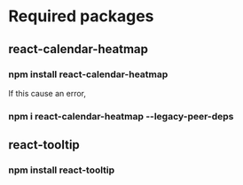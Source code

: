 # Required packages

 ## react-calendar-heatmap
  ### npm install react-calendar-heatmap
  If this cause an error,
  ### npm i react-calendar-heatmap --legacy-peer-deps
  
 ## react-tooltip
  ### npm install react-tooltip
  
  
  
  
